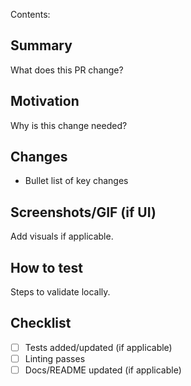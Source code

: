 Contents:
## Summary
What does this PR change?

## Motivation
Why is this change needed?

## Changes
- Bullet list of key changes

## Screenshots/GIF (if UI)
Add visuals if applicable.

## How to test
Steps to validate locally.

## Checklist
- [ ] Tests added/updated (if applicable)
- [ ] Linting passes
- [ ] Docs/README updated (if applicable)
